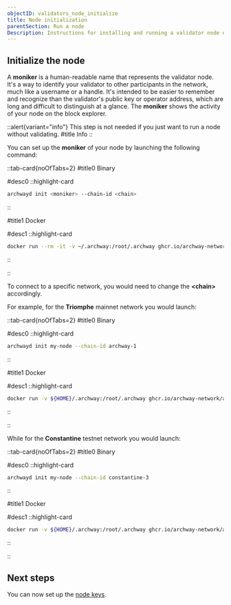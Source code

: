 ```yaml
---
objectID: validators_node_initialize
title: Node initialization
parentSection: Run a node
Description: Instructions for installing and running a validator node on the Archway blockchain network
---
```



## Initialize the node

A **moniker** is a human-readable name that represents the validator node. It's a way to identify your validator to other participants in the network, much like a username or a handle. It's intended to be easier to remember and recognize than the validator's public key or operator address, which are long and difficult to distinguish at a glance. The **moniker** shows the activity of your node on the block explorer.

::alert{variant="info"}
This step is not needed if you just want to run a node without validating.
#title
Info
::


You can set up the **moniker** of your node by launching the following command:

::tab-card{noOfTabs=2}
#title0
Binary

#desc0
::highlight-card

```bash
archwayd init <moniker> --chain-id <chain>
```

::

#title1
Docker

#desc1
::highlight-card

```bash
docker run --rm -it -v ~/.archway:/root/.archway ghcr.io/archway-network/archwayd:v2.0.0 init <moniker> --chain-id <chain>
```

::

::

To connect to a specific network, you would need to change the **\<chain\>** accordingly.

For example, for the **Triomphe** mainnet network you would launch:

::tab-card{noOfTabs=2}
#title0
Binary

#desc0
::highlight-card

```bash
archwayd init my-node --chain-id archway-1
```

::

#title1
Docker

#desc1
::highlight-card

```bash
docker run -v ${HOME}/.archway:/root/.archway ghcr.io/archway-network/archwayd:v2.0.0  init my-cool-moniker --chain-id archway-1
```

::

::







While for the **Constantine** testnet network you would launch:

::tab-card{noOfTabs=2}
#title0
Binary

#desc0
::highlight-card

```bash
archwayd init my-node --chain-id constantine-3
```

::

#title1
Docker

#desc1
::highlight-card

```bash
docker run -v ${HOME}/.archway:/root/.archway ghcr.io/archway-network/archwayd:v2.0.0  init my-cool-moniker --chain-id constantine-3
```

::

::

## Next steps

You can now set up the [node keys](/validators/running-a-node/keys).

